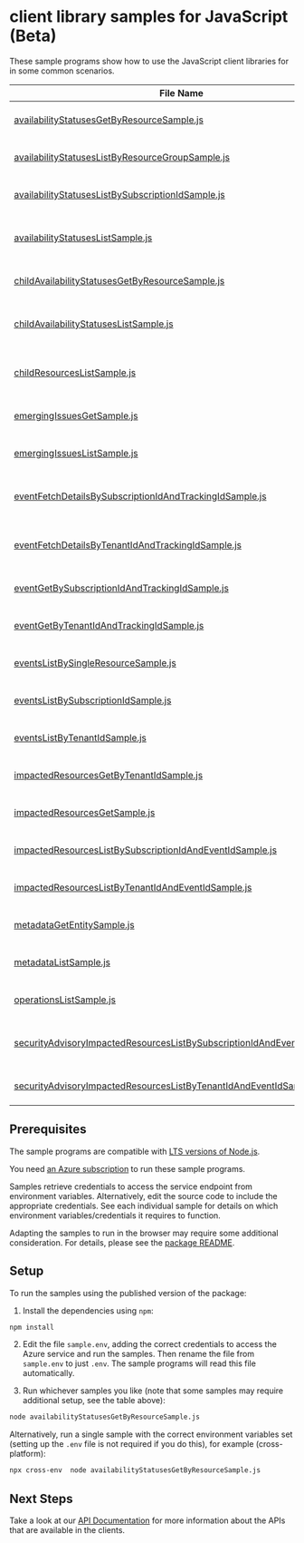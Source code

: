 # client library samples for JavaScript (Beta)

These sample programs show how to use the JavaScript client libraries for in some common scenarios.

| **File Name**                                                                                                                                     | **Description**                                                                                                                                                                                                                                                                                                                        |
| ------------------------------------------------------------------------------------------------------------------------------------------------- | -------------------------------------------------------------------------------------------------------------------------------------------------------------------------------------------------------------------------------------------------------------------------------------------------------------------------------------- |
| [availabilityStatusesGetByResourceSample.js][availabilitystatusesgetbyresourcesample]                                                             | Gets current availability status for a single resource x-ms-original-file: specification/resourcehealth/resource-manager/Microsoft.ResourceHealth/preview/2023-10-01-preview/examples/AvailabilityStatus_GetByResource.json                                                                                                            |
| [availabilityStatusesListByResourceGroupSample.js][availabilitystatuseslistbyresourcegroupsample]                                                 | Lists the current availability status for all the resources in the resource group. x-ms-original-file: specification/resourcehealth/resource-manager/Microsoft.ResourceHealth/preview/2023-10-01-preview/examples/AvailabilityStatuses_ListByResourceGroup.json                                                                        |
| [availabilityStatusesListBySubscriptionIdSample.js][availabilitystatuseslistbysubscriptionidsample]                                               | Lists the current availability status for all the resources in the subscription. x-ms-original-file: specification/resourcehealth/resource-manager/Microsoft.ResourceHealth/preview/2023-10-01-preview/examples/AvailabilityStatuses_ListBySubscriptionId.json                                                                         |
| [availabilityStatusesListSample.js][availabilitystatuseslistsample]                                                                               | Lists all historical availability transitions and impacting events for a single resource. x-ms-original-file: specification/resourcehealth/resource-manager/Microsoft.ResourceHealth/preview/2023-10-01-preview/examples/AvailabilityStatuses_List.json                                                                                |
| [childAvailabilityStatusesGetByResourceSample.js][childavailabilitystatusesgetbyresourcesample]                                                   | Gets current availability status for a single resource x-ms-original-file: specification/resourcehealth/resource-manager/Microsoft.ResourceHealth/preview/2023-10-01-preview/examples/ChildAvailabilityStatus_GetByResource.json                                                                                                       |
| [childAvailabilityStatusesListSample.js][childavailabilitystatuseslistsample]                                                                     | Lists the historical availability statuses for a single child resource. Use the nextLink property in the response to get the next page of availability status x-ms-original-file: specification/resourcehealth/resource-manager/Microsoft.ResourceHealth/preview/2023-10-01-preview/examples/ChildAvailabilityStatuses_List.json       |
| [childResourcesListSample.js][childresourceslistsample]                                                                                           | Lists the all the children and its current health status for a parent resource. Use the nextLink property in the response to get the next page of children current health x-ms-original-file: specification/resourcehealth/resource-manager/Microsoft.ResourceHealth/preview/2023-10-01-preview/examples/ChildResources_List.json      |
| [emergingIssuesGetSample.js][emergingissuesgetsample]                                                                                             | Gets Azure services' emerging issues. x-ms-original-file: specification/resourcehealth/resource-manager/Microsoft.ResourceHealth/preview/2023-10-01-preview/examples/EmergingIssues_Get.json                                                                                                                                           |
| [emergingIssuesListSample.js][emergingissueslistsample]                                                                                           | Lists Azure services' emerging issues. x-ms-original-file: specification/resourcehealth/resource-manager/Microsoft.ResourceHealth/preview/2023-10-01-preview/examples/EmergingIssues_List.json                                                                                                                                         |
| [eventFetchDetailsBySubscriptionIdAndTrackingIdSample.js][eventfetchdetailsbysubscriptionidandtrackingidsample]                                   | Service health event details in the subscription by event tracking id. This can be used to fetch sensitive properties for Security Advisory events x-ms-original-file: specification/resourcehealth/resource-manager/Microsoft.ResourceHealth/preview/2023-10-01-preview/examples/Event_fetchDetailsBySubscriptionIdAndTrackingId.json |
| [eventFetchDetailsByTenantIdAndTrackingIdSample.js][eventfetchdetailsbytenantidandtrackingidsample]                                               | Service health event details in the tenant by event tracking id. This can be used to fetch sensitive properties for Security Advisory events x-ms-original-file: specification/resourcehealth/resource-manager/Microsoft.ResourceHealth/preview/2023-10-01-preview/examples/Event_fetchDetailsByTenantIdAndTrackingId.json             |
| [eventGetBySubscriptionIdAndTrackingIdSample.js][eventgetbysubscriptionidandtrackingidsample]                                                     | Service health event in the subscription by event tracking id x-ms-original-file: specification/resourcehealth/resource-manager/Microsoft.ResourceHealth/preview/2023-10-01-preview/examples/Event_GetBySubscriptionIdAndTrackingId.json                                                                                               |
| [eventGetByTenantIdAndTrackingIdSample.js][eventgetbytenantidandtrackingidsample]                                                                 | Service health event in the tenant by event tracking id x-ms-original-file: specification/resourcehealth/resource-manager/Microsoft.ResourceHealth/preview/2023-10-01-preview/examples/Event_GetByTenantIdAndTrackingId.json                                                                                                           |
| [eventsListBySingleResourceSample.js][eventslistbysingleresourcesample]                                                                           | Lists current service health events for given resource. x-ms-original-file: specification/resourcehealth/resource-manager/Microsoft.ResourceHealth/preview/2023-10-01-preview/examples/Events_ListBySingleResource.json                                                                                                                |
| [eventsListBySubscriptionIdSample.js][eventslistbysubscriptionidsample]                                                                           | Lists service health events in the subscription. x-ms-original-file: specification/resourcehealth/resource-manager/Microsoft.ResourceHealth/preview/2023-10-01-preview/examples/Events_ListBySubscriptionId.json                                                                                                                       |
| [eventsListByTenantIdSample.js][eventslistbytenantidsample]                                                                                       | Lists current service health events in the tenant. x-ms-original-file: specification/resourcehealth/resource-manager/Microsoft.ResourceHealth/preview/2023-10-01-preview/examples/Events_ListByTenantId.json                                                                                                                           |
| [impactedResourcesGetByTenantIdSample.js][impactedresourcesgetbytenantidsample]                                                                   | Gets the specific impacted resource in the tenant by an event. x-ms-original-file: specification/resourcehealth/resource-manager/Microsoft.ResourceHealth/preview/2023-10-01-preview/examples/ImpactedResources_GetByTenantId.json                                                                                                     |
| [impactedResourcesGetSample.js][impactedresourcesgetsample]                                                                                       | Gets the specific impacted resource in the subscription by an event. x-ms-original-file: specification/resourcehealth/resource-manager/Microsoft.ResourceHealth/preview/2023-10-01-preview/examples/ImpactedResources_Get.json                                                                                                         |
| [impactedResourcesListBySubscriptionIdAndEventIdSample.js][impactedresourceslistbysubscriptionidandeventidsample]                                 | Lists impacted resources in the subscription by an event. x-ms-original-file: specification/resourcehealth/resource-manager/Microsoft.ResourceHealth/preview/2023-10-01-preview/examples/ImpactedResources_ListBySubscriptionId_ListByEventId.json                                                                                     |
| [impactedResourcesListByTenantIdAndEventIdSample.js][impactedresourceslistbytenantidandeventidsample]                                             | Lists impacted resources in the tenant by an event. x-ms-original-file: specification/resourcehealth/resource-manager/Microsoft.ResourceHealth/preview/2023-10-01-preview/examples/ImpactedResources_ListByTenantId_ListByEventId.json                                                                                                 |
| [metadataGetEntitySample.js][metadatagetentitysample]                                                                                             | Gets the list of metadata entities. x-ms-original-file: specification/resourcehealth/resource-manager/Microsoft.ResourceHealth/preview/2023-10-01-preview/examples/Metadata_GetEntity.json                                                                                                                                             |
| [metadataListSample.js][metadatalistsample]                                                                                                       | Gets the list of metadata entities. x-ms-original-file: specification/resourcehealth/resource-manager/Microsoft.ResourceHealth/preview/2023-10-01-preview/examples/Metadata_List.json                                                                                                                                                  |
| [operationsListSample.js][operationslistsample]                                                                                                   | Lists available operations for the resourcehealth resource provider x-ms-original-file: specification/resourcehealth/resource-manager/Microsoft.ResourceHealth/preview/2023-10-01-preview/examples/Operations_List.json                                                                                                                |
| [securityAdvisoryImpactedResourcesListBySubscriptionIdAndEventIdSample.js][securityadvisoryimpactedresourceslistbysubscriptionidandeventidsample] | Lists impacted resources in the subscription by an event (Security Advisory). x-ms-original-file: specification/resourcehealth/resource-manager/Microsoft.ResourceHealth/preview/2023-10-01-preview/examples/SecurityAdvisoryImpactedResources_ListBySubscriptionId_ListByEventId.json                                                 |
| [securityAdvisoryImpactedResourcesListByTenantIdAndEventIdSample.js][securityadvisoryimpactedresourceslistbytenantidandeventidsample]             | Lists impacted resources in the tenant by an event (Security Advisory). x-ms-original-file: specification/resourcehealth/resource-manager/Microsoft.ResourceHealth/preview/2023-10-01-preview/examples/SecurityAdvisoryImpactedResources_ListByTenantId_ListByEventId.json                                                             |

## Prerequisites

The sample programs are compatible with [LTS versions of Node.js](https://github.com/nodejs/release#release-schedule).

You need [an Azure subscription][freesub] to run these sample programs.

Samples retrieve credentials to access the service endpoint from environment variables. Alternatively, edit the source code to include the appropriate credentials. See each individual sample for details on which environment variables/credentials it requires to function.

Adapting the samples to run in the browser may require some additional consideration. For details, please see the [package README][package].

## Setup

To run the samples using the published version of the package:

1. Install the dependencies using `npm`:

```bash
npm install
```

2. Edit the file `sample.env`, adding the correct credentials to access the Azure service and run the samples. Then rename the file from `sample.env` to just `.env`. The sample programs will read this file automatically.

3. Run whichever samples you like (note that some samples may require additional setup, see the table above):

```bash
node availabilityStatusesGetByResourceSample.js
```

Alternatively, run a single sample with the correct environment variables set (setting up the `.env` file is not required if you do this), for example (cross-platform):

```bash
npx cross-env  node availabilityStatusesGetByResourceSample.js
```

## Next Steps

Take a look at our [API Documentation][apiref] for more information about the APIs that are available in the clients.

[availabilitystatusesgetbyresourcesample]: https://github.com/Azure/azure-sdk-for-js/blob/main/sdk/resourcehealth/arm-resourcehealth/samples/v4-beta/javascript/availabilityStatusesGetByResourceSample.js
[availabilitystatuseslistbyresourcegroupsample]: https://github.com/Azure/azure-sdk-for-js/blob/main/sdk/resourcehealth/arm-resourcehealth/samples/v4-beta/javascript/availabilityStatusesListByResourceGroupSample.js
[availabilitystatuseslistbysubscriptionidsample]: https://github.com/Azure/azure-sdk-for-js/blob/main/sdk/resourcehealth/arm-resourcehealth/samples/v4-beta/javascript/availabilityStatusesListBySubscriptionIdSample.js
[availabilitystatuseslistsample]: https://github.com/Azure/azure-sdk-for-js/blob/main/sdk/resourcehealth/arm-resourcehealth/samples/v4-beta/javascript/availabilityStatusesListSample.js
[childavailabilitystatusesgetbyresourcesample]: https://github.com/Azure/azure-sdk-for-js/blob/main/sdk/resourcehealth/arm-resourcehealth/samples/v4-beta/javascript/childAvailabilityStatusesGetByResourceSample.js
[childavailabilitystatuseslistsample]: https://github.com/Azure/azure-sdk-for-js/blob/main/sdk/resourcehealth/arm-resourcehealth/samples/v4-beta/javascript/childAvailabilityStatusesListSample.js
[childresourceslistsample]: https://github.com/Azure/azure-sdk-for-js/blob/main/sdk/resourcehealth/arm-resourcehealth/samples/v4-beta/javascript/childResourcesListSample.js
[emergingissuesgetsample]: https://github.com/Azure/azure-sdk-for-js/blob/main/sdk/resourcehealth/arm-resourcehealth/samples/v4-beta/javascript/emergingIssuesGetSample.js
[emergingissueslistsample]: https://github.com/Azure/azure-sdk-for-js/blob/main/sdk/resourcehealth/arm-resourcehealth/samples/v4-beta/javascript/emergingIssuesListSample.js
[eventfetchdetailsbysubscriptionidandtrackingidsample]: https://github.com/Azure/azure-sdk-for-js/blob/main/sdk/resourcehealth/arm-resourcehealth/samples/v4-beta/javascript/eventFetchDetailsBySubscriptionIdAndTrackingIdSample.js
[eventfetchdetailsbytenantidandtrackingidsample]: https://github.com/Azure/azure-sdk-for-js/blob/main/sdk/resourcehealth/arm-resourcehealth/samples/v4-beta/javascript/eventFetchDetailsByTenantIdAndTrackingIdSample.js
[eventgetbysubscriptionidandtrackingidsample]: https://github.com/Azure/azure-sdk-for-js/blob/main/sdk/resourcehealth/arm-resourcehealth/samples/v4-beta/javascript/eventGetBySubscriptionIdAndTrackingIdSample.js
[eventgetbytenantidandtrackingidsample]: https://github.com/Azure/azure-sdk-for-js/blob/main/sdk/resourcehealth/arm-resourcehealth/samples/v4-beta/javascript/eventGetByTenantIdAndTrackingIdSample.js
[eventslistbysingleresourcesample]: https://github.com/Azure/azure-sdk-for-js/blob/main/sdk/resourcehealth/arm-resourcehealth/samples/v4-beta/javascript/eventsListBySingleResourceSample.js
[eventslistbysubscriptionidsample]: https://github.com/Azure/azure-sdk-for-js/blob/main/sdk/resourcehealth/arm-resourcehealth/samples/v4-beta/javascript/eventsListBySubscriptionIdSample.js
[eventslistbytenantidsample]: https://github.com/Azure/azure-sdk-for-js/blob/main/sdk/resourcehealth/arm-resourcehealth/samples/v4-beta/javascript/eventsListByTenantIdSample.js
[impactedresourcesgetbytenantidsample]: https://github.com/Azure/azure-sdk-for-js/blob/main/sdk/resourcehealth/arm-resourcehealth/samples/v4-beta/javascript/impactedResourcesGetByTenantIdSample.js
[impactedresourcesgetsample]: https://github.com/Azure/azure-sdk-for-js/blob/main/sdk/resourcehealth/arm-resourcehealth/samples/v4-beta/javascript/impactedResourcesGetSample.js
[impactedresourceslistbysubscriptionidandeventidsample]: https://github.com/Azure/azure-sdk-for-js/blob/main/sdk/resourcehealth/arm-resourcehealth/samples/v4-beta/javascript/impactedResourcesListBySubscriptionIdAndEventIdSample.js
[impactedresourceslistbytenantidandeventidsample]: https://github.com/Azure/azure-sdk-for-js/blob/main/sdk/resourcehealth/arm-resourcehealth/samples/v4-beta/javascript/impactedResourcesListByTenantIdAndEventIdSample.js
[metadatagetentitysample]: https://github.com/Azure/azure-sdk-for-js/blob/main/sdk/resourcehealth/arm-resourcehealth/samples/v4-beta/javascript/metadataGetEntitySample.js
[metadatalistsample]: https://github.com/Azure/azure-sdk-for-js/blob/main/sdk/resourcehealth/arm-resourcehealth/samples/v4-beta/javascript/metadataListSample.js
[operationslistsample]: https://github.com/Azure/azure-sdk-for-js/blob/main/sdk/resourcehealth/arm-resourcehealth/samples/v4-beta/javascript/operationsListSample.js
[securityadvisoryimpactedresourceslistbysubscriptionidandeventidsample]: https://github.com/Azure/azure-sdk-for-js/blob/main/sdk/resourcehealth/arm-resourcehealth/samples/v4-beta/javascript/securityAdvisoryImpactedResourcesListBySubscriptionIdAndEventIdSample.js
[securityadvisoryimpactedresourceslistbytenantidandeventidsample]: https://github.com/Azure/azure-sdk-for-js/blob/main/sdk/resourcehealth/arm-resourcehealth/samples/v4-beta/javascript/securityAdvisoryImpactedResourcesListByTenantIdAndEventIdSample.js
[apiref]: https://docs.microsoft.com/javascript/api/@azure/arm-resourcehealth?view=azure-node-preview
[freesub]: https://azure.microsoft.com/free/
[package]: https://github.com/Azure/azure-sdk-for-js/tree/main/sdk/resourcehealth/arm-resourcehealth/README.md
